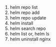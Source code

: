 1. helm repo list
2. helm repo add <local chart name> <repository name>
3. helm repo update
4. helm install <release name> <chart repo path>
5. helm search repo <chart name>
6. helm list
    or,
    helm ls
7. helm uninstall nginx